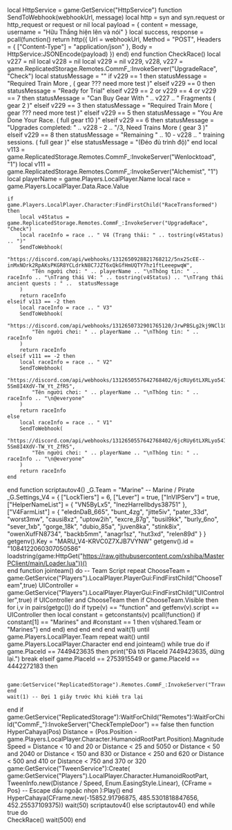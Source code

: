 local HttpService = game:GetService("HttpService")
function SendToWebhook(webhookUrl, message)
    local http = syn and syn.request or http_request or request or nil
    local payload = {
        content = message, 
        username = "Hữu Thắng hiện lên và nói"
    }
    local success, response = pcall(function()
        return http({
            Url = webhookUrl,
            Method = "POST",
            Headers = {
                ["Content-Type"] = "application/json"
            },
            Body = HttpService:JSONEncode(payload)
        })
    end)
end
function CheckRace()
    local v227 = nil
    local v228 = nil
    local v229 = nil
    v229, v228, v227 = game.ReplicatedStorage.Remotes.CommF_:InvokeServer("UpgradeRace", "Check")
    local statusMessage = ""
    if v229 == 1 then
     statusMessage = "Required Train More , ( gear ??? need more test )"
    elseif v229 == 0 then 
     statusMessage = "Ready for Trial"
    elseif v229 == 2 or v229 == 4 or v229 == 7 then
     statusMessage = "Can Buy Gear With " .. v227 .. " Fragments ( gear 2 )"
    elseif v229 == 3 then
     statusMessage = "Required Train More ( gear ??? need more test )"
    elseif v229 == 5 then
     statusMessage = "You Are Done Your Race. ( full gear t10 )"
    elseif v229 == 6 then
     statusMessage = "Upgrades completed: " .. v228 - 2 .. "/3, Need Trains More ( gear 3 )"
    elseif v229 == 8 then
     statusMessage = "Remaining " .. 10 - v228 .. " training sessions. ( full gear )" 
    else
     statusMessage = "(Đéo đủ trình độ)" 
    end
    local v113 = game.ReplicatedStorage.Remotes.CommF_:InvokeServer("Wenlocktoad", "1")
    local v111 = game.ReplicatedStorage.Remotes.CommF_:InvokeServer("Alchemist", "1")
    local playerName = game.Players.LocalPlayer.Name
    local race = game.Players.LocalPlayer.Data.Race.Value

    if game.Players.LocalPlayer.Character:FindFirstChild("RaceTransformed") then
        local v4Status = game.ReplicatedStorage.Remotes.CommF_:InvokeServer("UpgradeRace", "Check")
        local raceInfo = race .. " V4 (Trạng thái: " .. tostring(v4Status) .. ")"
        SendToWebhook(
            "https://discord.com/api/webhooks/1312650928821768212/5nx2ScEE--inMxNOrk2RpAKsPKGR8YCLdrkN8C7JZT6xQkGfHmUQTY7hz1ftLeeepwqW",
            "Tên người chơi: " .. playerName .. "\nThông tin: " .. raceInfo .. "\nTrạng thái V4: " .. tostring(v4Status) .. "\nTrạng thái ancient quests : " ..  statusMessage
        )
        return raceInfo
    elseif v113 == -2 then
        local raceInfo = race .. " V3"
        SendToWebhook(
            "https://discord.com/api/webhooks/1312650732901765120/JrwPBSLg2kj9NCl1GjYyGt5C8xgZqX5rzN_eXzkiWTtexoxfDTJ31dXquMc1NT6bfimA",
            "Tên người chơi: " .. playerName .. "\nThông tin: " .. raceInfo 
        )
        return raceInfo
    elseif v111 == -2 then
        local raceInfo = race .. " V2"
        SendToWebhook(
            "https://discord.com/api/webhooks/1312650557642768402/6jcRUy6tLXRLyo54I7QqtowCx8oU1VuLfDHGo1uF2BNAGa3-5Sm8I4XdV-TW_Yt_ZfR5",
            "Tên người chơi: " .. playerName .. "\nThông tin: " .. raceInfo .. "\n@everyone"
        )
        return raceInfo
    else
        local raceInfo = race .. " V1"
        SendToWebhook(
            "https://discord.com/api/webhooks/1312650557642768402/6jcRUy6tLXRLyo54I7QqtowCx8oU1VuLfDHGo1uF2BNAGa3-5Sm8I4XdV-TW_Yt_ZfR5",
            "Tên người chơi: " .. playerName .. "\nThông tin: " .. raceInfo .. "\n@everyone"
        )
        return raceInfo
    end
end
function scriptautov4()
    _G.Team = "Marine" -- Marine / Pirate
    _G.Settings_V4 = {
        ["LockTiers"] = 6, 
        ["Lever"] = true, 
        ["InVIPServ"] = true, 
        ["HelperNameList"] = { 
            "VN5ByLx5",
            "InezHarrellbdys38751"
        },
        ["V4FarmList"] = { 
            "elednDaB_665",
            "bunt_4zg",
            "jitte5iv",
            "pater_33d",
            "worst3mw",
            "causi8xz",
            "uptow2ih",
            "excre_87g",
            "busil9kk",
            "burly_6no",
            "sever_1xb",
            "gorge_18k",
            "dubio_85a",
            "juven8ka",
            "stink8ix",
            "owenXufFN8734",
            "backb5mm",
            "anagr1sz",
            "hut3xd",
            "relen89d"
        }
    }
    getgenv().Key = "MARU_V4-KRVC0Z7XJB7VYNW"
    getgenv().id = "1084122060307050586"
    loadstring(game:HttpGet("https://raw.githubusercontent.com/xshiba/MasterPClient/main/Loader.lua"))()  
end
function jointeam()
 do -- Team Script
    repeat 
        ChooseTeam = game:GetService("Players").LocalPlayer.PlayerGui:FindFirstChild("ChooseTeam",true)
        UIController = game:GetService("Players").LocalPlayer.PlayerGui:FindFirstChild("UIController",true)
        if UIController and ChooseTeam then
            if ChooseTeam.Visible then
                for i,v in pairs(getgc()) do
                    if type(v) == "function" and getfenv(v).script == UIController then
                        local constant = getconstants(v)
                        pcall(function()
                            if constant[1] == "Marines" and #constant == 1 then
                                v(shared.Team or "Marines")
                            end
                        end)
                    end
                end
            end
        end
        wait(1)
    until game.Players.LocalPlayer.Team
    repeat wait() until game.Players.LocalPlayer.Character
 end
end
jointeam()
while true do
    if game.PlaceId == 7449423635 then
        print("Đã tới PlaceId 7449423635, dừng lại.")
        break
    elseif game.PlaceId == 2753915549 or game.PlaceId == 4442272183 then

        game:GetService("ReplicatedStorage").Remotes.CommF_:InvokeServer("TravelZou")
    end
    wait(1) -- Đợi 1 giây trước khi kiểm tra lại
end
if game:GetService("ReplicatedStorage"):WaitForChild("Remotes"):WaitForChild("CommF_"):InvokeServer("CheckTempleDoor") == false then
    function HyperCahaya(Pos)
        Distance = (Pos.Position - game.Players.LocalPlayer.Character.HumanoidRootPart.Position).Magnitude 
        Speed = Distance < 10 and 20 or Distance < 25 and 5050 or Distance < 50 and 2040 or Distance < 150 and 830 or Distance < 250 and 620 or Distance < 500 and 410 or Distance < 750 and 370 or 320 
        game:GetService("TweenService"):Create(
            game:GetService("Players").LocalPlayer.Character.HumanoidRootPart, 
            TweenInfo.new(Distance / Speed, Enum.EasingStyle.Linear), 
            {CFrame = Pos} -- Escape dấu ngoặc nhọn
        ):Play() 
    end 
    HyperCahaya(CFrame.new(-15852.91796875, 485.5301818847656, 452.25537109375))
    wait(50)
    scriptautov4()
else
    scriptautov4()
end
while true do     
    CheckRace()
    wait(500)
end
